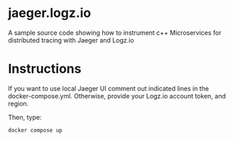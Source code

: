 # jaeger.logz.io
A sample source code showing how to instrument c++ Microservices for distributed tracing with Jaeger and Logz.io

# Instructions
If you want to use local Jaeger UI comment out indicated lines in the docker-compose.yml. Otherwise, provide your Logz.io account token, and region. 

Then, type:
```
docker compose up
```
